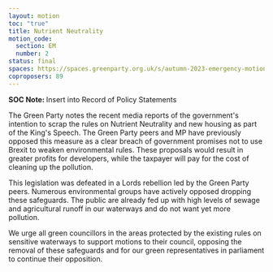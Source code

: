 ```yaml
---
layout: motion
toc: "true"
title: Nutrient Neutrality
motion_code:
  section: EM
  number: 2
status: final
spaces: https://spaces.greenparty.org.uk/s/autumn-2023-emergency-motions-forum/post/post/view?id=11579
coproposers: 89
---
```

<p class="alert d-inline-block alert-primary"><strong>SOC Note: </strong> Insert into Record of Policy Statements</p>

The Green Party notes the recent media reports of the government's intention to scrap the rules on Nutrient Neutrality and new housing as part of the King's Speech. The Green Party peers and MP have previously opposed this measure as a clear breach of government promises not to use Brexit to weaken environmental rules. These proposals would result in greater profits for developers, while the taxpayer will pay for the cost of cleaning up the pollution.


This legislation was defeated in a Lords rebellion led by the Green Party peers. Numerous environmental groups have actively opposed dropping these safeguards. The public are already fed up with high levels of sewage and agricultural runoff in our waterways and do not want yet more pollution. 


We urge all green councillors in the areas protected by the existing rules on sensitive waterways to support motions to their council, opposing the removal of these safeguards and for our green representatives in parliament to continue their opposition.